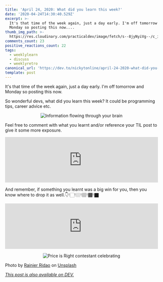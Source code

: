 ```yaml
---
title: 'April 24, 2020: What did you learn this week?'
date: '2020-04-24T14:30:40.529Z'
excerpt: >-
  It's that time of the week again, just a day early. I'm off tomorrow and
  Monday so posting this now....
thumb_img_path: >-
  https://res.cloudinary.com/practicaldev/image/fetch/s--8jyNyiVg--/c_imagga_scale,f_auto,fl_progressive,h_420,q_auto,w_1000/https://dev-to-uploads.s3.amazonaws.com/i/lht9diegjghtr9vmig0u.jpg
comments_count: 23
positive_reactions_count: 22
tags:
  - weeklylearn
  - discuss
  - weeklyretro
canonical_url: 'https://dev.to/nickytonline/april-24-2020-what-did-you-learn-this-week-2kn1'
template: post
---
```

It's that time of the week again, just a day early. I'm off tomorrow and Monday so posting this now.

So wonderful devs, what did you learn this week? It could be programming tips, career advice etc.

<center>

![Information flowing through your brain](https://media.giphy.com/media/qKltgF7Aw515K/giphy.gif)

</center>

Feel free to comment with what you learnt and/or reference your TIL post to give it some more exposure.


<iframe class="liquidTag" src="https://dev.to/embed/tag?args=todayilearned" style="border: 0; width: 100%;"></iframe>


And remember, if something you learnt was a big win for you, then you know where to drop it as well.👇👇🏻👇🏼👇🏽👇🏾👇🏿


<iframe class="liquidTag" src="https://dev.to/embed/link?args=https%3A%2F%2Fdev.to%2Fjess%2Fwhat-was-your-win-this-week-50al" style="border: 0; width: 100%;"></iframe>


<center>

![Price is Right contestant celebrating](https://media.giphy.com/media/gF29UEqBhSoDY8LHKg/giphy.gif)

</center>

Photo by [Rainier Ridao](https://unsplash.com/@rainierridao?utm_source=unsplash&utm_medium=referral&utm_content=creditCopyText) on [Unsplash](https://unsplash.com/s/photos/learn?utm_source=unsplash&utm_medium=referral&utm_content=creditCopyText)

*[This post is also available on DEV.](https://dev.to/nickytonline/april-24-2020-what-did-you-learn-this-week-2kn1)*


<script>
const parent = document.getElementsByTagName('head')[0];
const script = document.createElement('script');
script.type = 'text/javascript';
script.src = 'https://cdnjs.cloudflare.com/ajax/libs/iframe-resizer/4.1.1/iframeResizer.min.js';
script.charset = 'utf-8';
script.onload = function() {
    window.iFrameResize({}, '.liquidTag');
};
parent.appendChild(script);
</script>    
